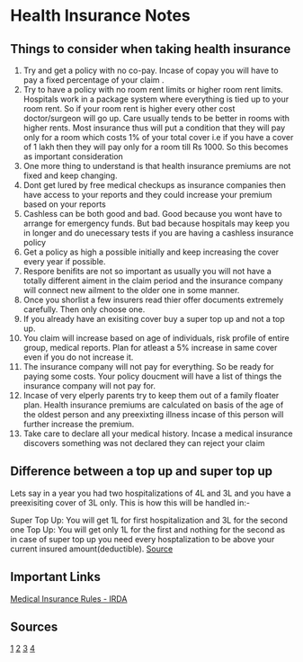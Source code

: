 # Health Insurance Notes

## Things to consider when taking health insurance

1. Try and get a policy with no co-pay. Incase of copay you will have to pay a fixed percentage of your claim .
2. Try to have a policy with no room rent limits or higher room rent limits. Hospitals work in a package system where everything is tied up to your room rent. So if your room rent is higher every other cost doctor/surgeon will go up. Care usually tends to be better in rooms with higher rents. Most insurance thus will put a condition that they will pay only for a room which costs 1% of your total cover i.e if you have a cover of 1 lakh then they will pay only for a room till Rs 1000. So this becomes as important consideration
3. One more thing to understand is that health insurance premiums are not fixed and keep changing.
4. Dont get lured by free medical checkups as insurance companies then have access to your reports and they could increase your premium based on your reports
5. Cashless can be both good and bad. Good because you wont have to arrange for emergency funds. But bad because hospitals may keep you in longer and do unecessary tests if you are having a cashless insurance policy
6. Get a policy as high a possible initially and keep increasing the cover every year if possible.
7. Respore benifits are not so important as usually you will not have a totally different aiment in the claim period and the insurance company will connect new ailment to the older one in some manner.
8. Once you shorlist a few insurers read thier offer documents extremely carefully. Then only choose one.
9. If you already have an exisiting cover buy a super top up and not a top up.
10. You claim will increase based on age of individuals, risk profile of entire group, medical reports. Plan for atleast a 5% increase in same cover even if you do not increase it.
11. The insurance company will not pay for everything. So be ready for paying some costs. Your policy doucment will have a list of things the insurance company will not pay for.
12. Incase of very elperly parents try to keep them out of a family floater plan. Health insurance premiums are calculated on basis of the age of the oldest person and any preexixting illness incase of this person will further increase the premium.
13. Take care to declare all your medical history. Incase a medical insurance discovers something was not declared they can reject your claim

## Difference between a top up and super top up

Lets say in a year you had two hospitalizations of 4L and 3L and you have a preexisiting cover of 3L only. This is how this will be handled in:-

Super Top Up: You will get 1L for first hospitalization and 3L for the second one
Top Up: You will get only 1L for the first and nothing for the second as in case of super top up you need every hosptalization to be above your current insured amount(deductible). [Source](https://freefincal.com/after-buy-health-insurance-policy/)

## Important Links

[Medical Insurance Rules - IRDA](http://freefincal.com/wp-content/uploads/2014/09/IRDA-Gazettee_HIR_2013.pdf)

## Sources

[1](https://www.reddit.com/r/IndiaInvestments/comments/7arp3x/can_someone_link_me_a_good_guide_to_choose_health/) [2](https://freefincal.com/how-to-buy-mediclaim-health-insurance-policy/) [3](https://www.personalfinanceplan.in/?s=health+insurance) [4](https://freefincal.com/selected-health-insurance-policy/)